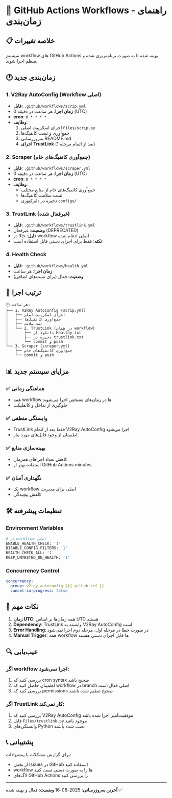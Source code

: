 # 🔄 GitHub Actions Workflows - راهنمای زمان‌بندی

## 📋 خلاصه تغییرات

سیستم workflow های GitHub Actions بهینه شده تا به صورت برنامه‌ریزی شده و منظم اجرا شوند.

## 🕐 زمان‌بندی جدید

### 1. **V2Ray AutoConfig (Workflow اصلی)**
- **فایل**: `.github/workflows/scrip.yml`
- **زمان اجرا**: هر ساعت در دقیقه 0 (UTC)
- **cron**: `0 * * * *`
- **وظایف**:
  1. اجرای اسکریپت اصلی `Files/scrip.py`
  2. جمع‌آوری و تست کانفیگ‌ها
  3. به‌روزرسانی README.md
  4. **اجرای TrustLink** (بعد از اتمام مرحله 1)

### 2. **Scraper (جمع‌آوری کانفیگ‌های خام)**
- **فایل**: `.github/workflows/scraper.yml`
- **زمان اجرا**: هر ساعت در دقیقه 0 (UTC)
- **cron**: `0 * * * *`
- **وظایف**:
  - جمع‌آوری کانفیگ‌های خام از منابع مختلف
  - تست سلامت کانفیگ‌ها
  - ذخیره در دایرکتوری `configs/`

### 3. **TrustLink (غیرفعال شده)**
- **فایل**: `.github/workflows/trustlink.yml`
- **وضعیت**: غیرفعال (DEPRECATED)
- **دلیل**: حالا در workflow اصلی ادغام شده
- **نکته**: فقط برای اجرای دستی قابل استفاده است

### 4. **Health Check**
- **فایل**: `.github/workflows/health.yml`
- **زمان اجرا**: هر ساعت
- **وضعیت**: فعال (برای تست‌های اضافی)

## 🔄 ترتیب اجرا

```
🕐 هر ساعت:
├── 1. V2Ray AutoConfig (scrip.yml)
│   ├── اجرای اسکریپت اصلی
│   ├── جمع‌آوری کانفیگ‌ها
│   ├── تست سلامت
│   └── 2. TrustLink (در همان workflow)
│       ├── دانلود از Healthy.txt
│       ├── ذخیره در trustlink.txt
│       └── commit و push
└── 3. Scraper (scraper.yml)
    ├── جمع‌آوری کانفیگ‌های خام
    └── commit و push
```

## 📊 مزایای سیستم جدید

### ✅ **هماهنگی زمانی**
- همه workflow ها در زمان‌های مشخص اجرا می‌شوند
- جلوگیری از تداخل و کانفلیکت

### ✅ **وابستگی منطقی**
- TrustLink فقط بعد از اتمام V2Ray AutoConfig اجرا می‌شود
- اطمینان از وجود فایل‌های مورد نیاز

### ✅ **بهینه‌سازی منابع**
- کاهش تعداد اجراهای همزمان
- استفاده بهتر از GitHub Actions minutes

### ✅ **نگهداری آسان**
- یک workflow اصلی برای مدیریت
- کاهش پیچیدگی

## 🛠️ تنظیمات پیشرفته

### Environment Variables
```bash
# در workflow اصلی
ENABLE_HEALTH_CHECK: '1'
DISABLE_CONFIG_FILTERS: '1'
HEALTH_CHECK_ALL: '1'
KEEP_UNTESTED_ON_HEALTH: '1'
```

### Concurrency Control
```yaml
concurrency:
  group: v2ray-autoconfig-${{ github.ref }}
  cancel-in-progress: false
```

## 📝 نکات مهم

1. **زمان UTC**: همه زمان‌ها بر اساس UTC هستند
2. **Dependency**: TrustLink وابسته به V2Ray AutoConfig است
3. **Error Handling**: در صورت خطا در مرحله اول، مرحله دوم اجرا نمی‌شود
4. **Manual Trigger**: همه workflow ها قابل اجرای دستی هستند

## 🔍 عیب‌یابی

### اگر workflow اجرا نمی‌شود:
1. بررسی کنید که cron syntax صحیح باشد
2. اطمینان حاصل کنید که workflow در branch اصلی فعال است
3. بررسی کنید که permissions صحیح تنظیم شده باشند

### اگر TrustLink کار نمی‌کند:
1. بررسی کنید که V2Ray AutoConfig موفقیت‌آمیز اجرا شده باشد
2. فایل `Files/trustlink.py` موجود باشد
3. وابستگی‌های Python نصب شده باشند

## 📞 پشتیبانی

برای گزارش مشکلات یا پیشنهادات:
- از بخش Issues در GitHub استفاده کنید
- workflow ها را به صورت دستی تست کنید
- لاگ‌های GitHub Actions را بررسی کنید

---

**آخرین به‌روزرسانی**: 2025-08-16
**وضعیت**: فعال و بهینه شده ✅
